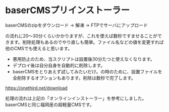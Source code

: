 # baserCMSプリインストーラー

baserCMSのzipをダウンロード → 解凍 → FTPでサーバにアップロード

の流れに20～30分くらいかかりますが、これを使えば数秒ですませることができます。削除処理もあるのでやり直しも簡単。ファイル名などの値を変更すれば他のCMSでも使えると思います。

- 悪用防止のため、当スクリプトは設置後30分たつと使えなくなります。
- デプロイ後は自分自身を自動的に削除します。
- baserCMSをとりあえず試してみたいだけ。の時のために、設置ファイルを全削除するオプションもあります。削除は数秒で完了します。

https://onethird.net/download

処理の流れは上記の「オンラインインストーラー」を参考にしました。baserCMSと同じ福岡産の超軽量CMSです。
